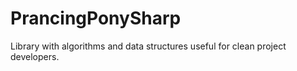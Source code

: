 # PrancingPonySharp
 Library with algorithms and data structures useful for clean project developers.
